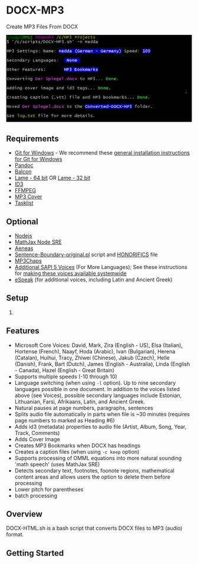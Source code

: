 # DOCX-MP3
Create MP3 Files From DOCX

![DOCX-MP3 Usage Screenshot](https://github.com/polizoto/DOCX-MP3/blob/main/Screenshots/DOCX-MP3%20Script%20Usage.png)

## Requirements
- [Git for Windows](https://git-scm.com/download/win) - We recommend these [general installation instructions for Git for Windows](https://phoenixnap.com/kb/how-to-install-git-windows)
- [Pandoc](https://pandoc.org/installing.html)
- [Balcon](http://www.cross-plus-a.com/balcon.zip)
- [Lame - 64 bit](https://www.rarewares.org/files/mp3/lame3.100.1-x64.zip) OR [Lame - 32 bit](https://www.rarewares.org/files/mp3/lame3.100.1-win32.zip)
- [ID3](https://resource.dopus.com/uploads/default/original/3X/9/5/95a7771be4fdbbfee19729fecc456048bd14efe5.zip)
- [FFMPEG](https://www.gyan.dev/ffmpeg/builds/ffmpeg-git-full.7z)
- [MP3 Cover](https://github.com/polizoto/DOCX-MP3/tree/main/MP3%20Cover)
- [Tasklist](https://www.computerhope.com/download/winxp.htm)

## Optional
- [Nodejs](https://nodejs.org/en/)
- [MathJax Node SRE](https://www.npmjs.com/package/mathjax-node-sre)
- [Aeneas](https://github.com/sillsdev/aeneas-installer/releases/download/v1.7.3.0_2/aeneas-windows-setup-1.7.3.0_2.exe)
- [Sentence-Boundary-original.pl](https://github.com/polizoto/DOCX-MP3/blob/main/sentence-boundary-original.pl) script and [HONORIFICS](https://github.com/polizoto/DOCX-MP3/blob/main/HONORIFICS) file
- [MP3Chaps](https://pypi.org/project/mp3chaps/)
- [Additional SAPI 5 Voices](https://support.microsoft.com/en-us/topic/download-voices-for-immersive-reader-read-mode-and-read-aloud-4c83a8d8-7486-42f7-8e46-2b0fdf753130) (For More Languages); See these instructions for [making these voices available systemwide]()
- [eSpeak](http://espeak.sf.net/download.html) (for additional voices, including Latin and Ancient Greek)

## Setup
1. 

## Features

- Microsoft Core Voices: David, Mark, Zira (English - US), Elsa (Italian), Hortense (French), Naayf, Hoda (Arabic), Ivan (Bulgarian), Herena (Catalan), Huihui, Tracy, Zhiwei (Chinese), Jakub (Czech), Helle (Danish), Frank, Bart (Dutch), James (English - Australia), Linda (English - Canada), Hazel (English - Great Britain)
- Supports multiple speeds (-10 through 10)
- Language switching (when using `-l` option). Up to nine secondary languages possible in one document. In addition to the voices listed above (see Voices), possible secondary languages include Estonian, Lithuanian, Farsi, Afrikaans, Latin, and Ancient Greek.
- Natural pauses at page numbers, paragraphs, sentences
- Splits audio file automatically in parts when file is ~30 minutes (requires page numbers to marked as Heading #6)
- Adds id3 (metadata) properties to audio file (Artist, Album, Song, Year, Track, Comments)
- Adds Cover Image
- Creates MP3 Bookmarks when DOCX has headings
- Creates a caption files (when using `-c keep` option)
- Supports processing of OMML equations into more natural sounding 'math speech' (uses MathJax SRE)
- Detects secondary text, footnotes, foonote regions, mathematical content areas and allows users the option to delete them before processing
- Lower pitch for parentheses
- batch processing

## Overview
DOCX-HTML.sh is a bash script that converts DOCX files to MP3 (audio) format. 

## Getting Started
